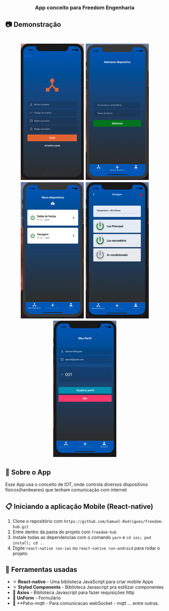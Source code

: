 <h3 align="center">
  App conceito para Freedom Engenharia
</h3>

## :camera: Demonstração
<div>
<h1 align="center"> 
  <img width="200" height="430" alt="cadastro" src="https://github.com/Samuel-Rodrigues/freedom-hub/blob/master/prints/cadastro.png"/>  
  <img width="200" height="430" alt="addDevice" src="https://github.com/Samuel-Rodrigues/freedom-hub/blob/master/prints/addDevice.png"/>
    <img width="200" height="430" alt="dashboard" src="https://github.com/Samuel-Rodrigues/freedom-hub/blob/master/prints/dashboard.png"/>  
<img width="200" height="430" alt="config.png" src="https://github.com/Samuel-Rodrigues/freedom-hub/blob/master/prints/config.png"/>
    <img width="200" height="430" alt="perfil.png" src="https://github.com/Samuel-Rodrigues/freedom-hub/blob/master/prints/perfil.png"/>    
</h1>
</div>

## :rocket: Sobre o App

Esse App usa o conceito de IOT, onde controla diversos dispositivos físicos(hardwares) que tenham comunicação com internet

## :clipboard: Iniciando a aplicação Mobile (React-native)

1. Clone o repositório com `https://github.com/Samuel-Rodrigues/freedom-hub.git`
2. Entre dentro da pasta do projeto com `freedom-hub`
3. Instale todas as dependencias com o comando `yarn` e `cd ios; pod install; cd ..`
4. Digite `react-native run-ios` ou `react-native run-android`  para rodar o projeto

## :hammer: Ferramentas usadas

- ⚛️ **React-native** - Uma biblioteca JavaScript para criar mobile Apps 
- ⚛️ **Styled Components** - Biblioteca Javascript pra estilizar componentes
- 📄 **Axios** - Biblioteca Javascript para fazer requisições http
- 📄 **UnForm** - Formulário
- 📄 **Paho-mqtt - Para comunicacao webSocket - mqtt
... entre outras.


